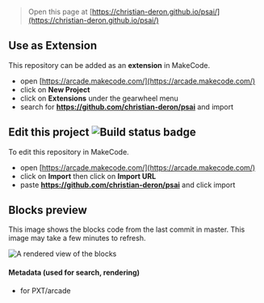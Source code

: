  


> Open this page at [https://christian-deron.github.io/psai/](https://christian-deron.github.io/psai/)

## Use as Extension

This repository can be added as an **extension** in MakeCode.

* open [https://arcade.makecode.com/](https://arcade.makecode.com/)
* click on **New Project**
* click on **Extensions** under the gearwheel menu
* search for **https://github.com/christian-deron/psai** and import

## Edit this project ![Build status badge](https://github.com/christian-deron/psai/workflows/MakeCode/badge.svg)

To edit this repository in MakeCode.

* open [https://arcade.makecode.com/](https://arcade.makecode.com/)
* click on **Import** then click on **Import URL**
* paste **https://github.com/christian-deron/psai** and click import

## Blocks preview

This image shows the blocks code from the last commit in master.
This image may take a few minutes to refresh.

![A rendered view of the blocks](https://github.com/christian-deron/psai/raw/master/.github/makecode/blocks.png)

#### Metadata (used for search, rendering)

* for PXT/arcade
<script src="https://makecode.com/gh-pages-embed.js"></script><script>makeCodeRender("{{ site.makecode.home_url }}", "{{ site.github.owner_name }}/{{ site.github.repository_name }}");</script>
